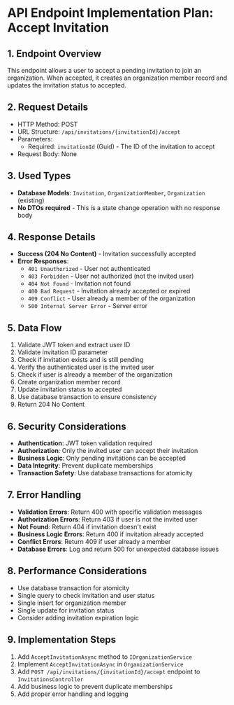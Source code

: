 # API Endpoint Implementation Plan: Accept Invitation

## 1. Endpoint Overview
This endpoint allows a user to accept a pending invitation to join an organization. When accepted, it creates an organization member record and updates the invitation status to accepted.

## 2. Request Details
- HTTP Method: POST
- URL Structure: `/api/invitations/{invitationId}/accept`
- Parameters:
  - Required: `invitationId` (Guid) - The ID of the invitation to accept
- Request Body: None

## 3. Used Types
- **Database Models**: `Invitation`, `OrganizationMember`, `Organization` (existing)
- **No DTOs required** - This is a state change operation with no response body

## 4. Response Details
- **Success (204 No Content)** - Invitation successfully accepted
- **Error Responses**:
  - `401 Unauthorized` - User not authenticated
  - `403 Forbidden` - User not authorized (not the invited user)
  - `404 Not Found` - Invitation not found
  - `400 Bad Request` - Invitation already accepted or expired
  - `409 Conflict` - User already a member of the organization
  - `500 Internal Server Error` - Server error

## 5. Data Flow
1. Validate JWT token and extract user ID
2. Validate invitation ID parameter
3. Check if invitation exists and is still pending
4. Verify the authenticated user is the invited user
5. Check if user is already a member of the organization
6. Create organization member record
7. Update invitation status to accepted
8. Use database transaction to ensure consistency
9. Return 204 No Content

## 6. Security Considerations
- **Authentication**: JWT token validation required
- **Authorization**: Only the invited user can accept their invitation
- **Business Logic**: Only pending invitations can be accepted
- **Data Integrity**: Prevent duplicate memberships
- **Transaction Safety**: Use database transactions for atomicity

## 7. Error Handling
- **Validation Errors**: Return 400 with specific validation messages
- **Authorization Errors**: Return 403 if user is not the invited user
- **Not Found**: Return 404 if invitation doesn't exist
- **Business Logic Errors**: Return 400 if invitation already accepted
- **Conflict Errors**: Return 409 if user already a member
- **Database Errors**: Log and return 500 for unexpected database issues

## 8. Performance Considerations
- Use database transaction for atomicity
- Single query to check invitation and user status
- Single insert for organization member
- Single update for invitation status
- Consider adding invitation expiration logic

## 9. Implementation Steps
1. Add `AcceptInvitationAsync` method to `IOrganizationService`
2. Implement `AcceptInvitationAsync` in `OrganizationService`
3. Add `POST /api/invitations/{invitationId}/accept` endpoint to `InvitationsController`
4. Add business logic to prevent duplicate memberships
5. Add proper error handling and logging